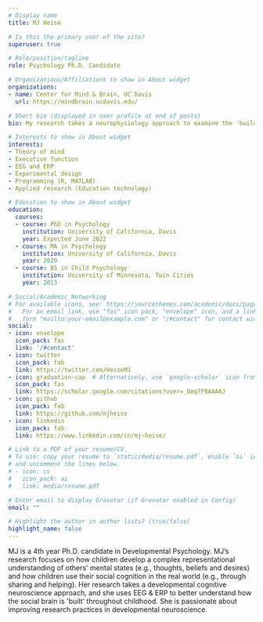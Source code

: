 ```yaml
---
# Display name
title: MJ Heise

# Is this the primary user of the site?
superuser: true

# Role/position/tagline
role: Psychology Ph.D. Candidate

# Organizations/Affiliations to show in About widget
organizations:
- name: Center for Mind & Brain, UC Davis
  url: https://mindbrain.ucdavis.edu/

# Short bio (displayed in user profile at end of posts)
bio: My research takes a neurophysiology approach to examine the 'building blocks' of children's social cognition, and how children use their knowledge of other peoples' mental states in the real world in social behavior. 

# Interests to show in About widget
interests:
- Theory of mind
- Executive function
- EEG and ERP
- Experimental design
- Programming (R, MATLAB)
- Applied research (Education technology)

# Education to show in About widget
education:
  courses:
  - course: PhD in Psychology
    institution: University of California, Davis
    year: Expected June 2022
  - course: MA in Psychology
    institution: University of California, Davis
    year: 2020
  - course: BS in Child Psychology
    institution: University of Minnesota, Twin Cities
    year: 2013

# Social/Academic Networking
# For available icons, see: https://sourcethemes.com/academic/docs/page-builder/#icons
#   For an email link, use "fas" icon pack, "envelope" icon, and a link in the
#   form "mailto:your-email@example.com" or "/#contact" for contact widget.
social:
- icon: envelope
  icon_pack: fas
  link: '/#contact'
- icon: twitter
  icon_pack: fab
  link: https://twitter.com/HeiseMJ
- icon: graduation-cap  # Alternatively, use `google-scholar` icon from `ai` icon pack
  icon_pack: fas
  link: https://scholar.google.com/citations?user=_Dmq7P8AAAAJ
- icon: github
  icon_pack: fab
  link: https://github.com/mjheise
- icon: linkedin
  icon_pack: fab
  link: https://www.linkedin.com/in/mj-heise/

# Link to a PDF of your resume/CV.
# To use: copy your resume to `static/media/resume.pdf`, enable `ai` icons in `params.toml`, 
# and uncomment the lines below.
# - icon: cv
#   icon_pack: ai
#   link: media/resume.pdf

# Enter email to display Gravatar (if Gravatar enabled in Config)
email: ""

# Highlight the author in author lists? (true/false)
highlight_name: false
---
```


MJ is a 4th year Ph.D. candidate in Developmental Psychology. MJ’s research focuses on how children develop a complex representational understanding of others' mental states (e.g., thoughts, beliefs and desires) and how children use their social cognition in the real world (e.g., through sharing and helping). Her research takes a developmental cognitive neuroscience approach, and she uses EEG & ERP to better understand how the social brain is 'built' throughout childhood. She is passionate about improving research practices in developmental neuroscience.

